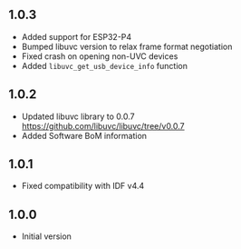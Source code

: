 ## 1.0.3

- Added support for ESP32-P4
- Bumped libuvc version to relax frame format negotiation
- Fixed crash on opening non-UVC devices
- Added `libuvc_get_usb_device_info` function

## 1.0.2

- Updated libuvc library to 0.0.7 https://github.com/libuvc/libuvc/tree/v0.0.7
- Added Software BoM information

## 1.0.1

- Fixed compatibility with IDF v4.4

## 1.0.0

- Initial version
